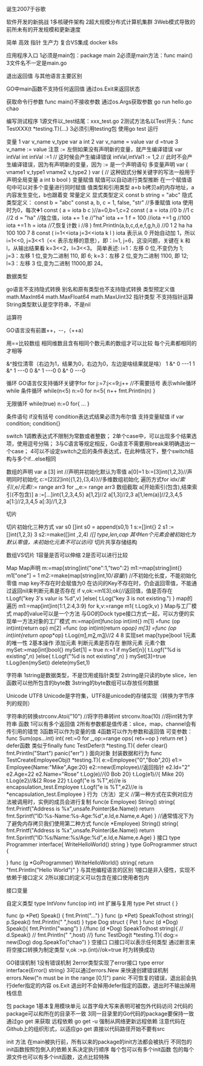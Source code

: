 
诞生2007于谷歌

软件开发的新挑战
1多核硬件架构
2超大规模分布式计算机集群
3Web模式导致的前所未有的开发规模和更新速度

简单
高效 指针
生产力 复合VS集成
docker k8s

应用程序入口
1必须是main包：package main
2必须是main方法：func main()
3文件名不一定是main.go

退出返回值
与其他语言主要区别

GO中main函数不支持任何返回值
通过os.Exit来返回状态


获取命令行参数
func main()不接收参数 通过os.Args获取参数 go run hello.go chao

编写测试程序
1源文件以_test结尾：xxx_test.go
2测试方法名以Test开头：func TestXXX(t *testing.T){...}
3必须引用testing包
使用go test 运行

变量
1 var v_name v_type  var a int
2 var v_name = value var d =true
3 v_name := value 注意 := 左侧如果没有声明新的变量，就产生编译错误
var intVal int 
intVal :=1 // 这时候会产生编译错误
intVal,intVal1 := 1,2 // 此时不会产生编译错误，因为有声明新的变量，因为 := 是一个声明语句
多变量声明
var (
    vname1 v_type1
    vname2 v_type2
)
var (  // 这种因式分解关键字的写法一般用于声明全局变量
    a int
    b bool
)
变量赋值
赋值可以自动进行类型推断
在一个赋值语句中可以对多个变量进行同时赋值
值类型和引用类型
a=b b拷贝a的内存地址，a内容发生变化，b也跟着变
常量定义
显式类型定义 const b string = "abc"
隐式类型定义： const b = "abc"
const a, b, c = 1, false, "str" //多重赋值
iota 使用时为0，每次➕1
const (
    a = iota
    b
    c
)//a=0,b=1,c=2
 const (
            a = iota   //0
            b          //1
            c          //2
            d = "ha"   //独立值，iota += 1
            e          //"ha"   iota += 1
            f = 100    //iota +=1
            g          //100  iota +=1
            h = iota   //7,恢复计数
            i          //8
    )
    fmt.Println(a,b,c,d,e,f,g,h,i)
//0 1 2 ha ha 100 100 7 8
const (
    i=1<<iota
    j=3<<iota
    k
    l
)
iota 表示从 0 开始自动加 1，所以 i=1<<0, j=3<<1（<< 表示左移的意思），即：i=1, j=6，这没问题，关键在 k 和 l，从输出结果看 k=3<<2，l=3<<3。
简单表述:
i=1：左移 0 位,不变仍为 1;
j=3：左移 1 位,变为二进制 110, 即 6;
k=3：左移 2 位,变为二进制 1100, 即 12;
l=3：左移 3 位,变为二进制 11000,即 24。

数据类型

go语言不支持隐式转换
别名和原有类型也不支持隐式转换
类型预定义值
math.MaxInt64
math.MaxFloat64
math.MaxUint32
指针类型
不支持指针运算
String类型默认是空字符串，不是nil

运算符


GO语言没有前置++，--，（++a）


用==比较数组
相同维数且含有相同个数元素的数组才可以比较
每个元素都相同的才相等





&^按位清零（右边为1，结果为0，右边为0，左边是啥结果就是啥）
1 &^ 0 ---1
1 &^ 1 ---0
0 &^ 1 ---0
0 &^ 0 ---0

循环
GO语言仅支持循环关键字for
for j:=7:j<=9;j++ //不需要括号
表示while循环
while 条件循环
while(n<5)
n:=0
for n<5{
n++
fmt.Println(n)
}

无限循环
while(true)
n:=0
for{
...
}

条件语句
if没有括号
condition表达式结果必须为布尔值
支持变量赋值
if var condition; condition{}

switch
1调教表达式不限制为常数或者整数；
2单个case中，可以出现多个结果选项，使用逗号分隔；
3与C语言等规定相反，Go语言不需要用break来明确退出一个case；
4可以不设定switch之后的条件表达式，在此种情况下，整个switch结构与多个if...else相同

数组的声明
var a [3] int //声明并初始化默认为零值
a[0]=1
b:=[3]int{1,2,3}//声明同时初始化
c:=[2][2]int{{1,2},{3,4}}//多维数组初始化
遍历方式for idx/*索引*/,e/*元素*/:= range arr3 for _,e:= range arr3
数组截取
a[开始索引(包含),结束索引(不包含)]
a :=[...]int{1,2,3,4,5}
a[1,2]//2
a[1,3]//2,3
a[1,lem(a)]//2,3,4,5
a[1:]//2,3,4,5
a[:3]//1,2,3

切片

切片初始化三种方式
var s0 []int
s0 = append(s0,1)
1 s:=[]int{}
2 s1 :=[]int{1,2,3}
3 s2:=make([]int ,2,4)
/*[] type,len,cap 其中len个元素会被初始化为默认零值，未初始化元素不可以访问*/
切片共享存储结构
 


数组VS切片
1容量是否可以伸缩
2是否可以进行比较

Map
Map声明
m:=map[string]int{"one":1,"two":2}
m1:=map[string]int{}
m1["one"] = 1
m2:=make(map[string]int,10/*容量*/)
//不初始化长度，不能初始化零值
map key不存在时会赋值为0
在访问的Key不存在时，仍会返回零值，不能通过返回nil来判断元素是否存在
if v,ok:=m1[3];ok{//返回值，值是否存在
    t.Logf("key 3's valur is %d",v)
  }else{
    t.Log("key 3 is not existing.")
  }
map的遍历
m1:=map[int]int{1:1,2:4,3:9}
  for k,v:=range m1{
    t.Log(k,v)
  }
Map与工厂模式
map的value可以是一个方法
与GO的Dock type接口方式一起，可以方便的实现单一方法对象的工厂模式
  m:=map[int]func(op int)int{}
  m[1] =func (op int)int{return op}
  m[2] =func (op int)int{return op*op}
  m[3] =func (op int)int{return op*op*op}
  t.Log(m[1](2),m[2](2),m[3](2))//2 4 8
实现set map[type]bool
1元素的唯一性
2基本操作
 添加元素
 判断元素是否存在
 删除元素
 元素个数
mySet:=map[int]bool{}
  mySet[1] = true
  n:=1
  if mySet[n]{
    t.Logf("%d is existing",n)
  }else{
      t.Logf("%d is not existing",n)
  }
  mySet[3]=true
  t.Log(len(mySet))
  delete(mySet,1)

字符串
1string是数据类型，不是饮用或指针类型
2string是只读的byte slice，len函数可以他所包含的byte数
3string的byte数组可以存放任何数据

Unicode UTF8
Unicode是字符集，UTF8是unicode的存储实现（转换为字节序列的规则）


字符串的转换strconv.Atoi("10") //将字符串转int
strconv.Itoa(10) //将int转为字符串
函数
1可以有多个返回值
2所有参数都是值传递：slice，map，channel会有传引用的错觉
3函数可以作为变量的值
4函数可以作为参数和返回值
可变参数：
func Sum(ops...int) int{
   ret:=0
   for _,op:=range ops{
      ret+=op
   }
   return ret
}
defer函数 类似于finally
func TestDefer(t *testing.T){
   defer clear()
   fmt.Println("Start")
   panic("err")
}
面向对象
封装数据和行为
func TestCreateEmployeeObj(t *testing.T){
   e:=Employee{"0","Bob",20}
   e1:= Employee{Name:"Mike",Age:20}
   e2:=new(Employee)//返回指针
   e2.Id="2"
   e2.Age=22
   e2.Name="Rose"
   t.Log(e)//{0 Bob 20}
   t.Log(e1)//{ Mike 20}
   t.Log(e2)//&{2 Rose 22}
   t.Logf("e is %T",e)//e is encapsulation_test.Employee
   t.Logf("e is %T",e2)//e is *encapsulation_test.Employee
}
行为（方法）定义
//第一种方式在实例对应方法被调用时，实例的成员会进行复制
func(e Employee) String() string{
fmt.Printf("Address is %x",unsafe.Pointer(&e.Name))
   return fmt.Sprintf("ID:%s-Name:%s-Age:%d",e.Id,e.Name,e.Age)
}
//通常情况下为了避免内存拷贝我们使用第二种方式
func(e *Employee) String() string{
   fmt.Printf("Address is %x",unsafe.Pointer(&e.Name))
   return fmt.Sprintf("ID:%s/Name:%s/Age:%d",e.Id,e.Name,e.Age)
}
接口
type Programmer interface{
   WriteHelloWorld() string
}
type GoProgrammer struct {

}
func (g *GoProgrammer) WriteHelloWorld() string{
   return "fmt.Println(\"Hello World\")"
}
与其他编程语言的区别
1接口是非入侵性，实现不依赖于接口定义
2所以接口的定义可以包含在接口使用者包内

接口变量


自定义类型
type IntVonv  func(op int) int
扩展与复用
type Pet struct {
}

func (p *Pet) Speak() {
   fmt.Print("...")
}
func (p *Pet) SpeakTo(host string){
   p.Speak()
   fmt.Println(" ",host)
}
type Dog struct {
   Pet
}
func (d *Dog) Speak(){
   fmt.Println("wang")
}
//func (d *Dog) SpeakTo(host string){
// d.Speak()
// fmt.Println(" ",host)
//}
func TestDog(t *testing.T){
   dog:= new(Dog)
   dog.SpeakTo("chao")
}
空接口
口接口可以表示任何类型
通过断言来将空接口转换为制定类型
v,ok :=p.(int)//ok=true 时为转换成功

GO错误机制
1没有错误机制
2error类型实现了error接口 type error interface{Error() string}
3可以通过errors.New 来快速创建错误机制 errors.New("n must be in the range [0,1]")
panic 不可恢复的错误，退出前会执行defer指定的内容
os.Exit 退出时不会掉用defer指定的函数，退出时不输出掉用栈信息

包
package
1基本复用模块单元 以首字母大写来表明可被包外代码访问
2代码的package可以和所在的目录不一致
3同一目录里的Go代码的package要保持一致
通过go get 来获取 远程依赖
go get -u 强制从网络更新远程依赖
注意代码在Github上的组织形式，以适应go get
直接以代码路径开始不要有src

init 方法
在main被执行前，所有以来的package的init方法都会被执行
不同包的init函数按照包倒入的依赖关系决定执行顺序
每个包可以有多个init函数
包的每个源文件也可以有多个init函数，这点比较特殊


